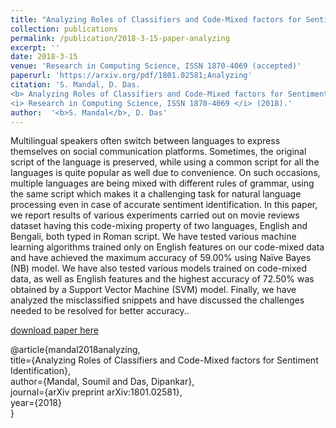 ```yaml
---
title: "Analyzing Roles of Classifiers and Code-Mixed factors for Sentiment Identification"
collection: publications
permalink: /publication/2018-3-15-paper-analyzing
excerpt: ''
date: 2018-3-15
venue: 'Research in Computing Science, ISSN 1870-4069 (accepted)'
paperurl: 'https://arxiv.org/pdf/1801.02581;Analyzing'
citation: 'S. Mandal, D. Das. 
<b> Analyzing Roles of Classifiers and Code-Mixed factors for Sentiment Identification</b>. 
<i> Research in Computing Science, ISSN 1870-4069 </i> (2018).'
author:  '<b>S. Mandal</b>, D. Das'
---
```

Multilingual speakers often switch between languages to express themselves on social communication platforms. Sometimes, the original script of the language is preserved, while using a common script for all the languages is quite popular as well due to convenience. On
such occasions, multiple languages are being mixed with different rules of grammar, using the same script which makes it a challenging task for natural language processing even in case of accurate sentiment identification. In this paper, we report results of various experiments carried out on movie reviews dataset having this code-mixing property of two languages, English and Bengali, both typed in Roman script. We have tested various machine learning algorithms trained only on English features on our code-mixed data and have achieved the maximum accuracy of 59.00% using Naïve Bayes (NB) model. We have also tested various models trained on code-mixed data, as well as English features and the highest accuracy of 72.50% was obtained by a Support Vector Machine (SVM) model. Finally, we have analyzed the misclassified snippets and have discussed the challenges needed to be resolved for better accuracy..

[download paper here](https://arxiv.org/pdf/1801.02581;Analyzing)

@article{mandal2018analyzing,<br>
  title={Analyzing Roles of Classifiers and Code-Mixed factors for Sentiment Identification},<br>
  author={Mandal, Soumil and Das, Dipankar},<br>
  journal={arXiv preprint arXiv:1801.02581},<br>
  year={2018}<br>
}
